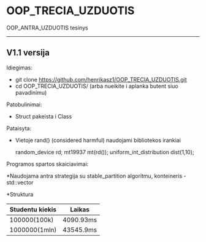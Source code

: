 # OOP_TRECIA_UZDUOTIS
OOP_ANTRA_UZDUOTIS tesinys

----------------------
V1.1 versija
----------------------
Idiegimas:
  * git clone https://github.com/henrikasz1/OOP_TRECIA_UZDUOTIS.git
  * cd OOP_TRECIA_UZDUOTIS/ (arba nueikite i aplanka butent siuo pavadinimu)
 
Patobulinimai:

  * Struct pakeista i Class
  
Pataisyta:

  * Vietoje rand() (considered harmful) naudojami <random> bibliotekos irankiai
  
      random_device rd;
      mt19937 mt(rd());
      uniform_int_distribution<int> dist(1,10);
  
Programos spartos skaiciavimai:

  *Naudojama antra strategija su stable_partition algoritmu, konteineris - std::vector
  
  *Struktura
  
  | Studentu kiekis |   Laikas   |
  |-----------------|------------|
  |    100000(100k) |  4090.93ms |
  |   1000000(1mln) |  43545.9ms |
